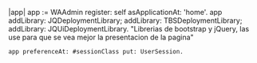 |app|
	app := WAAdmin register: self asApplicationAt: 'home'.
	app addLibrary: JQDeploymentLibrary; addLibrary: TBSDeploymentLibrary; addLibrary: JQUiDeploymentLibrary. "Librerias de bootstrap y jQuery,  las use para que se vea mejor la presentacion de la pagina"
	
	app preferenceAt: #sessionClass put: UserSession.